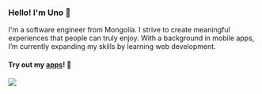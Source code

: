 ### Hello! I'm Uno 👋

I'm a software engineer from Mongolia. I strive to create meaningful experiences that people can truly enjoy. With a background in mobile apps, I’m currently expanding my skills by learning web development.

#### Try out my <a href="https://apps.apple.com/us/developer/usukhbayar-batbayar/id1532655863">apps</a>! 📱 

<a href="https://skillicons.dev">
  <img src="https://skillicons.dev/icons?i=androidstudio,apple,unity,reactivex,py,cs,php,swift,cpp" />
</a>
